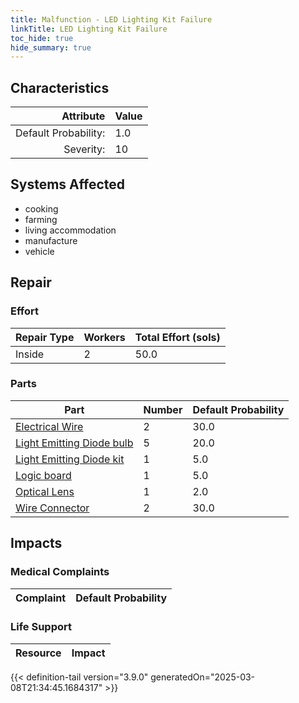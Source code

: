 ```yaml
---
title: Malfunction - LED Lighting Kit Failure
linkTitle: LED Lighting Kit Failure
toc_hide: true
hide_summary: true
---
```

<!-- This is generated by the MarsSim HelpGenertor, do not edit. -->

## Characteristics

| Attribute      | Value |
|--------:|:------|
|Default Probability:|1.0|
|Severity:|10|

## Systems Affected 
- cooking
- farming
- living accommodation
- manufacture
- vehicle

## Repair

### Effort
|Repair Type|Workers|Total Effort (sols)|
|---|---|---|
|Inside|2|50.0|

### Parts
|Part|Number|Default Probability|
|---|---|---|
|[Electrical Wire](/docs/definitions/part/electrical-wire)|2|30.0|
|[Light Emitting Diode bulb](/docs/definitions/part/light-emitting-diode-bulb)|5|20.0|
|[Light Emitting Diode kit](/docs/definitions/part/light-emitting-diode-kit)|1|5.0|
|[Logic board](/docs/definitions/part/logic-board)|1|5.0|
|[Optical Lens](/docs/definitions/part/optical-lens)|1|2.0|
|[Wire Connector](/docs/definitions/part/wire-connector)|2|30.0|

## Impacts

### Medical Complaints
|Complaint|Default Probability|
|---|---|

### Life Support
|Resource|Impact|
|---|---|


{{< definition-tail version="3.9.0" generatedOn="2025-03-08T21:34:45.1684317" >}}

